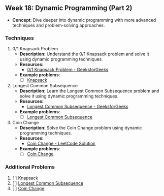 ## Week 18: Dynamic Programming (Part 2)

- **Concept**: Dive deeper into dynamic programming with more advanced techniques and problem-solving approaches.

### Techniques

1. 0/1 Knapsack Problem
   - **Description**: Understand the 0/1 Knapsack problem and solve it using dynamic programming techniques.
   - **Resources**:
     - [0/1 Knapsack Problem - GeeksforGeeks](https://www.geeksforgeeks.org/0-1-knapsack-problem-dp-10/)
   - **Example problems**:
     - [ ] [Knapsack](https://leetcode.com/problems/knapsack/)

2. Longest Common Subsequence
   - **Description**: Learn the Longest Common Subsequence problem and solve it using dynamic programming techniques.
   - **Resources**:
     - [Longest Common Subsequence - GeeksforGeeks](https://www.geeksforgeeks.org/longest-common-subsequence-dp-4/)
   - **Example problems**:
     - [ ] [Longest Common Subsequence](https://leetcode.com/problems/longest-common-subsequence/)

3. Coin Change
   - **Description**: Solve the Coin Change problem using dynamic programming techniques.
   - **Resources**:
     - [Coin Change - LeetCode Solution](https://leetcode.com/problems/coin-change/solution/)
   - **Example problems**:
     - [ ] [Coin Change](https://leetcode.com/problems/coin-change/)

### Additional Problems

1. [ ] [Knapsack](https://leetcode.com/problems/knapsack/)
2. [ ] [Longest Common Subsequence](https://leetcode.com/problems/longest-common-subsequence/)
3. [ ] [Coin Change](https://leetcode.com/problems/coin-change/)

